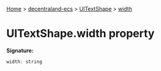 [Home](./index) &gt; [decentraland-ecs](./decentraland-ecs.md) &gt; [UITextShape](./decentraland-ecs.uitextshape.md) &gt; [width](./decentraland-ecs.uitextshape.width.md)

# UITextShape.width property


**Signature:**
```javascript
width: string
```

